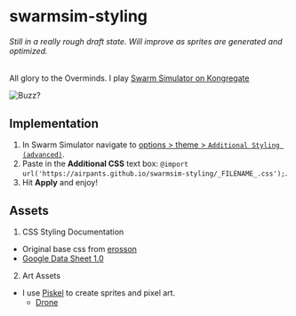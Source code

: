 # swarmsim-styling
###### Still in a really rough draft state. Will improve as sprites are generated and optimized.
All glory to the Overminds. I play [Swarm Simulator on Kongregate](http://www.kongregate.com/games/swarmsim/swarm-simulator)

![Buzz?](http://piskel-imgstore-b.appspot.com/img/9463d3f8-f3a7-11e4-9833-39996fd08e19.gif)
## Implementation
1. In Swarm Simulator navigate to [options > theme > `Additional Styling (advanced)`](http://i.imgur.com/cB5oMiH.png?1).
2. Paste in the __Additional CSS__ text box: `@import url('https://airpants.github.io/swarmsim-styling/_FILENAME_.css');`.
3. Hit __Apply__ and enjoy!

## Assets
1. CSS Styling Documentation
  * Original base css from [erosson](https://github.com/erosson/swarm-graphics)
  * [Google Data Sheet 1.0](https://docs.google.com/spreadsheets/d/1ughCy983eK-SPIcDYPsjOitVZzY10WdI2MGGrmxzxF4/pubhtml#)

2. Art Assets
  * I use [Piskel](http://www.piskelapp.com/) to create sprites and pixel art.
    * [Drone](http://piskel-imgstore-b.appspot.com/img/9463d3f8-f3a7-11e4-9833-39996fd08e19.gif)
